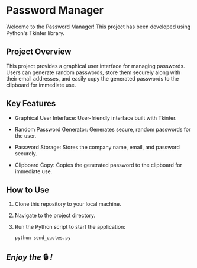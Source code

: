 # Password Manager

Welcome to the Password Manager! This project has been developed using Python's Tkinter library.

## Project Overview

This project provides a graphical user interface for managing passwords. Users can generate random passwords, store them securely along with their email addresses, and easily copy the generated passwords to the clipboard for immediate use.

## Key Features

- Graphical User Interface: User-friendly interface built with Tkinter.

- Random Password Generator: Generates secure, random passwords for the user.

- Password Storage: Stores the company name, email, and password securely.

- Clipboard Copy: Copies the generated password to the clipboard for immediate use.

## How to Use

1. Clone this repository to your local machine.

2. Navigate to the project directory.

3. Run the Python script to start the application:

    ```bash
    python send_quotes.py
   ```

## *Enjoy the* 🔒 *!*